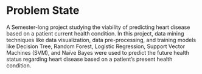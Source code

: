 # Problem State
A Semester-long project studying the viability of predicting heart disease based on a patient current health condition. In this project, data mining techniques like data visualization, data pre-processing, and training models like Decision Tree, Random Forest, Logistic Regression, Support Vector Machines (SVM), and Naïve Bayes were used to predict the future health status regarding heart disease based on a patient’s present health condition.
# 
